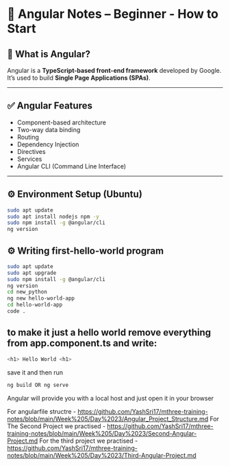 # 🚀 Angular Notes – Beginner - How to Start

## 📌 What is Angular?
Angular is a **TypeScript-based front-end framework** developed by Google. It’s used to build **Single Page Applications (SPAs)**.

---

## ✅ Angular Features
- Component-based architecture
- Two-way data binding
- Routing
- Dependency Injection
- Directives
- Services
- Angular CLI (Command Line Interface)

---

## ⚙️ Environment Setup (Ubuntu)
```bash
sudo apt update
sudo apt install nodejs npm -y
sudo npm install -g @angular/cli
ng version
```

## ⚙️ Writing first-hello-world program
```bash
sudo apt update
sudo apt upgrade
sudo npm install -g @angular/cli
ng version
cd new_python
ng new hello-world-app
cd hello-world-app
code .
```
## to make it just a hello world remove everything from app.component.ts and write:
```bash
<h1> Hello World <h1>
```
save it and then run 
```bash
ng build OR ng serve
```
Angular will provide you with a local host and just open it in your browser

For angularfile structre - https://github.com/YashSri17/mthree-training-notes/blob/main/Week%205/Day%2023/Angular_Project_Structure.md
For The Second Project we practised - https://github.com/YashSri17/mthree-training-notes/blob/main/Week%205/Day%2023/Second-Angular-Project.md
For the third project we practised - https://github.com/YashSri17/mthree-training-notes/blob/main/Week%205/Day%2023/Third-Angular-Project.md
